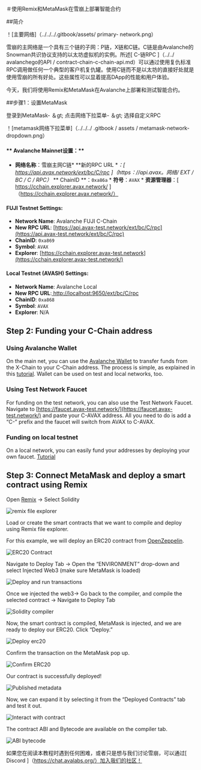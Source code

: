 ＃使用Remix和MetaMask在雪崩上部署智能合约

##简介

！[主要网络]（../../../.gitbook/assets/ primary- network.png）

雪崩的主网络是一个具有三个链的子网：P链，X链和C链。C链是由Avalanche的Snowman共识协议支持的以太坊虚拟机的实例。所述[ C-链RPC ]（../../ avalanchego的API / contract-chain-c-chain-api.md）可以通过使用复仇标准RPC调用做任何一个典型的客户机复仇罐。使用C链而不是以太坊的直接好处就是使用雪崩的所有好处。这些属性可以显着提高DApp的性能和用户体验。

今天，我们将使用Remix和MetaMask在Avalanche上部署和测试智能合约。

##步骤1：设置MetaMask

登录到MetaMask- ＆gt; 点击网络下拉菜单- ＆gt; 选择自定义RPC

！[metamask网络下拉菜单]（../../../ .gitbook / assets / metamask-network-dropdown.png）

#### ** Avalanche Mainnet设置：** 

* **网络名称**：雪崩主网C链* **新的RPC URL **：[ https://api.avax.network/ext/bc/C/rpc ]（https：//api.avax。网络/ EXT / BC / C / RPC）* ** ChainID **：` 0xa86a ` * **符号**：` AVAX ` * **资源管理器**：[ https://cchain.explorer.avax.network/ ]（https://cchain.explorer.avax.network/）





#### **FUJI Testnet Settings:**

* **Network Name**: Avalanche FUJI C-Chain
* **New RPC URL**: [https://api.avax-test.network/ext/bc/C/rpc](https://api.avax-test.network/ext/bc/C/rpc)
* **ChainID**: `0xa869`
* **Symbol**: `AVAX`
* **Explorer**: [https://cchain.explorer.avax-test.network](https://cchain.explorer.avax-test.network/)

#### **Local Testnet \(AVASH\) Settings:**

* **Network Name**: Avalanche Local
* **New RPC URL**:[ ](http://localhost:9650/ext/bc/C/rpc)[http://localhost:9650/ext/bc/C/rpc](http://localhost:9650/ext/bc/C/rpc)
* **ChainID**: `0xa868`
* **Symbol**: `AVAX`
* **Explorer**: N/A

## Step 2: Funding your C-Chain address

### **Using Avalanche Wallet**

On the main net, you can use the [Avalanche Wallet](https://wallet.avax.network/) to transfer funds from the X-Chain to your C-Chain address. The process is simple, as explained in this [tutorial](../platform/transfer-avax-between-x-chain-and-c-chain.md). Wallet can be used on test and local networks, too.

### **Using Test Network Faucet**

For funding on the test network, you can also use the Test Network Faucet. Navigate to [https://faucet.avax-test.network/](https://faucet.avax-test.network/) and paste your C-AVAX address. All you need to do is add a “C-” prefix and the faucet will switch from AVAX to C-AVAX.

### Funding on local testnet

On a local network, you can easily fund your addresses by deploying your own faucet. [Tutorial](https://medium.com/avalabs/the-ava-platform-tools-pt-2-the-ava-faucet-48f28da57146)

## Step 3: Connect MetaMask and deploy a smart contract using Remix

Open [Remix](https://remix.ethereum.org/) -&gt; Select Solidity

![remix file explorer](../../../.gitbook/assets/remix-file-explorer.png)

Load or create the smart contracts that we want to compile and deploy using Remix file explorer.

For this example, we will deploy an ERC20 contract from [OpenZeppelin](https://openzeppelin.com/contracts).

![ERC20 Contract](../../../.gitbook/assets/erc20-contract.png)

Navigate to Deploy Tab -&gt; Open the “ENVIRONMENT” drop-down and select Injected Web3 \(make sure MetaMask is loaded\)

![Deploy and run transactions](../../../.gitbook/assets/deploy-and-run-transactions.png)

Once we injected the web3-&gt; Go back to the compiler, and compile the selected contract -&gt; Navigate to Deploy Tab

![Solidity compiler](../../../.gitbook/assets/solidity-compiler.png)

Now, the smart contract is compiled, MetaMask is injected, and we are ready to deploy our ERC20. Click “Deploy.”

![Deploy erc20](../../../.gitbook/assets/deploy-erc20.png)

Confirm the transaction on the MetaMask pop up.

![Confirm ERC20](../../../.gitbook/assets/confirm-erc20.png)

Our contract is successfully deployed!

![Published metadata](../../../.gitbook/assets/published-metadata.png)

Now, we can expand it by selecting it from the “Deployed Contracts” tab and test it out.

![Interact with contract](../../../.gitbook/assets/interact-with-contract.png)

The contract ABI and Bytecode are available on the compiler tab.

![ABI bytecode](../../../.gitbook/assets/abi-bytecode.png)

如果您在阅读本教程时遇到任何困难，或者只是想与我们讨论雪崩，可以通过[ Discord ]（https://chat.avalabs.org/）加入我们的社区！

<!--stackedit_data:
eyJoaXN0b3J5IjpbMTA5MTkxOTc0M119
-->